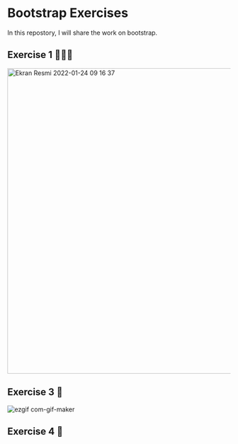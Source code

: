 # Bootstrap Exercises

In this repostory, I will share the work on bootstrap.

## Exercise 1 👩🏻‍💻

<img width="690" alt="Ekran Resmi 2022-01-24 09 16 37" src="https://user-images.githubusercontent.com/88403704/150950741-f28ffa61-2685-422e-b4ab-6dab70d8abed.png">

## Exercise 3 🚀

![ezgif com-gif-maker](https://user-images.githubusercontent.com/88403704/150949779-3f319db9-cb26-4198-ad72-305daac16da7.gif)

## Exercise 4 🚀
